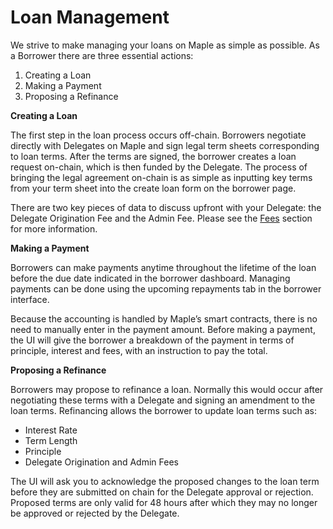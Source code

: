 # Loan Management

We strive to make managing your loans on Maple as simple as possible. As a Borrower there are three essential actions:

1. Creating a Loan
2. Making a Payment
3. Proposing a Refinance

**Creating a Loan**

The first step in the loan process occurs off-chain. Borrowers negotiate directly with Delegates on Maple and sign legal term sheets corresponding to loan terms. After the terms are signed, the borrower creates a loan request on-chain, which is then funded by the Delegate. The process of bringing the legal agreement on-chain is as simple as inputting key terms from your term sheet into the create loan form on the borrower page.

There are two key pieces of data to discuss upfront with your Delegate: the Delegate Origination Fee and the Admin Fee. Please see the [Fees](../fees/loan-management.md) section for more information.

**Making a Payment**

Borrowers can make payments anytime throughout the lifetime of the loan before the due date indicated in the borrower dashboard. Managing payments can be done using the upcoming repayments tab in the borrower interface.

Because the accounting is handled by Maple’s smart contracts, there is no need to manually enter in the payment amount. Before making a payment, the UI will give the borrower a breakdown of the payment in terms of principle, interest and fees, with an instruction to pay the total.

**Proposing a Refinance**

Borrowers may propose to refinance a loan. Normally this would occur after negotiating these terms with a Delegate and signing an amendment to the loan terms. Refinancing allows the borrower to update loan terms such as:

* Interest Rate
* Term Length
* Principle
* Delegate Origination and Admin Fees

The UI will ask you to acknowledge the proposed changes to the loan term before they are submitted on chain for the Delegate approval or rejection. Proposed terms are only valid for 48 hours after which they may no longer be approved or rejected by the Delegate.
